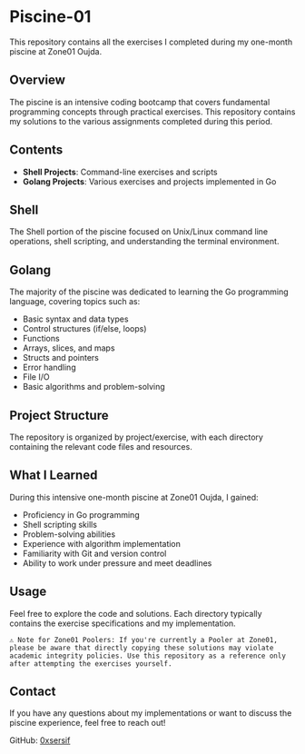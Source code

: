 # Piscine-01

This repository contains all the exercises I completed during my one-month piscine at Zone01 Oujda.

## Overview

The piscine is an intensive coding bootcamp that covers fundamental programming concepts through practical exercises. This repository contains my solutions to the various assignments completed during this period.

## Contents

- **Shell Projects**: Command-line exercises and scripts
- **Golang Projects**: Various exercises and projects implemented in Go

## Shell

The Shell portion of the piscine focused on Unix/Linux command line operations, shell scripting, and understanding the terminal environment.

## Golang

The majority of the piscine was dedicated to learning the Go programming language, covering topics such as:

- Basic syntax and data types
- Control structures (if/else, loops)
- Functions
- Arrays, slices, and maps
- Structs and pointers
- Error handling
- File I/O
- Basic algorithms and problem-solving

## Project Structure

The repository is organized by project/exercise, with each directory containing the relevant code files and resources.

## What I Learned

During this intensive one-month piscine at Zone01 Oujda, I gained:

- Proficiency in Go programming
- Shell scripting skills
- Problem-solving abilities
- Experience with algorithm implementation
- Familiarity with Git and version control
- Ability to work under pressure and meet deadlines

## Usage

Feel free to explore the code and solutions. Each directory typically contains the exercise specifications and my implementation.

```
⚠️ Note for Zone01 Poolers: If you're currently a Pooler at Zone01, 
please be aware that directly copying these solutions may violate 
academic integrity policies. Use this repository as a reference only 
after attempting the exercises yourself.
```

## Contact

If you have any questions about my implementations or want to discuss the piscine experience, feel free to reach out!

GitHub: [0xsersif](https://github.com/0xsersif)

